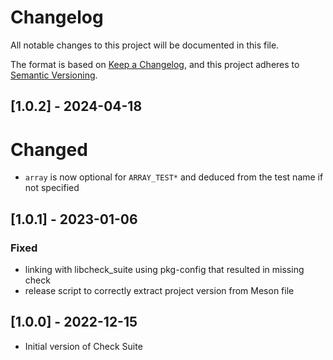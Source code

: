 # Changelog
All notable changes to this project will be documented in this file.

The format is based on [Keep a Changelog](https://keepachangelog.com/en/1.0.0/),
and this project adheres to [Semantic Versioning](https://semver.org/spec/v2.0.0.html).

## [1.0.2] - 2024-04-18
# Changed
- `array` is now optional for `ARRAY_TEST*` and deduced from the test name if
  not specified


## [1.0.1] - 2023-01-06
### Fixed
- linking with libcheck\_suite using pkg-config that resulted in missing check
- release script to correctly extract project version from Meson file


## [1.0.0] - 2022-12-15
- Initial version of Check Suite
